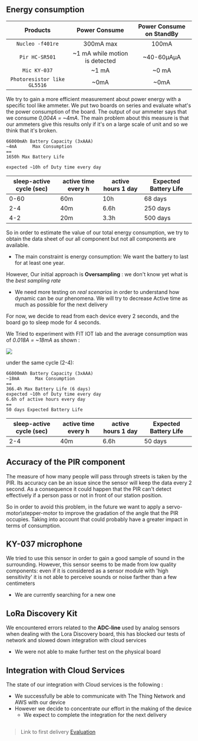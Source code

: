 ## Energy consumption 

| **Products** | **Power Consume** | **Power Consume on StandBy** | 
| :---: | :---: | :---: | 
| `Nucleo -f401re` | 300mA max | 100mA | 
| `Pir HC-SR501` | ~1 mA while motion is detected | ~40-60µAµA | 
| `Mic KY-037` | ~1 mA | ~0 mA | 
| `Photoresistor like GL5516` | ~0mA |  ~0mA | 

We try to gain a more efficient measurement about power energy with a specific tool like ammeter. We put two boards on series and evaluate what's the power consumption of the board. The output of our ammeter says that we consume *0,004A = ~4mA*. The main problem about this measure is that our ammeters give this results only if it's on a large scale of unit and so we think that it's broken.

```
66000mAh Battery Capacity (3xAAA)
~4mA      Max Consumption
==
1650h Max Battery Life

expected ~10h of Duty time every day
```

|sleep-active cycle (sec)  |active time every h | active hours 1 day | Expected Battery Life |
|--|--|--|--|
|0-60 |60m|10h | 68 days |
|2-4|40m|6.6h | 250 days |
|4-2|20m|3.3h | 500 days |

So in order to estimate the value of our total energy consumption, we try to obtain the data sheet of our all component but not all components are available.

- The main constraint is energy consumption: We want the battery to last for at least one year.

However, Our initial approach is **Oversampling** : we don't know yet what is the *best sampling rate*

- We need more testing on *real scenarios* in order to understand how dynamic can be our phenomena. We will try to decrease Active time as much as possible for the next delivery

For now, we decide to read from each device every 2 seconds, and the board go to sleep mode for 4 seconds.

We Tried to experiment with FIT IOT lab and the average consumption was of *0.018A = ~18mA* as shown :

![](https://github.com/nardoz-dev/projectName/blob/main/docs/sharedpictures/iotLabv2.jpg)

under the same cycle (2-4):
```
66000mAh Battery Capacity (3xAAA)
~18mA      Max Consumption
==
366.4h Max Battery Life (6 days)
expected ~10h of Duty time every day
6.6h of active hours every day
==
50 days Expected Battery Life
```
|sleep-active cycle (sec)  |active time every h | active hours 1 day | Expected Battery Life |
|--|--|--|--|
|2-4|40m|6.6h|50 days|

## Accuracy of the PIR component

The measure of how many people will pass through streets is taken by the PIR. Its accuracy can be an issue since the sensor will keep the data every 2 second. 
As a consequence it could happen that the PIR can't detect effectively if a person pass or not in front of our station position.

So in order to avoid this problem, in the future we want to apply a servo-motor\stepper-motor to improve the gradation of the angle that the PIR occupies.
Taking into account that could probably have a greater impact in terms of consumption.

## KY-037 microphone 

We tried to use this sensor in order to gain a good sample of sound in the surrounding. However, this sensor seems to be made from low quality components: even if it is considered as a sensor module with 'high sensitivity' it is not able to perceive sounds or noise farther than a few centimeters 

- We are currently searching for a new one 

## LoRa Discovery Kit

We encountered errors related to the **ADC-line** used by analog sensors when dealing with the Lora Discovery board, this has blocked our tests of network and slowed down integration with cloud services

 - We were not able to make further test on the physical board 

## Integration with Cloud Services 

The state of our integration with Cloud services is the following :

- We successfully be able to communicate with The Thing Network and AWS with our device 
- However we decide to concentrate our effort in the making of the device
  - We expect to complete the integration for the next delivery

##

> Link to first delivery [Evaluation](../1stdelivery/evaluation.md)
